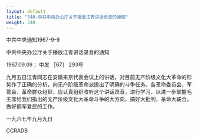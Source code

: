 ```yaml
---
layout: default
title: "340.中共中央办公厅关于播放江青讲话录音的通知"
weight: 340
---
```


中共中央通知1967-9-9

中共中央办公厅关于播放江青讲话录音的通知

1967.09.09； 中发 ［67］ 293号

九月五日江青同志在安徽来京代表会议上的讲话，对目前无产阶级文化大革命的形势作了正确的分析，向无产阶级革命派提出了明确的斗争任务。各革命委员会，军管会，革命群众组织，应认真组织收听这个讲话录音，进行学习，以进一步掌握毛主席给我们指出的无产阶级文化大革命斗争的大方向，搞好大批判，革命大联合，做好拥军爱民的工作。

一九六七年九月九日

CCRADB

